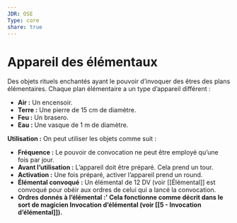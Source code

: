 ```yaml
---
JDR: OSE
Type: core
share: true
---
```

# Appareil des élémentaux

Des objets rituels enchantés ayant le pouvoir d’invoquer des êtres des plans élémentaires. Chaque plan élémentaire a un type d’appareil différent :

- **Air :** Un encensoir.
- **Terre :** Une pierre de 15 cm de diamètre.
- **Feu :** Un brasero.
- **Eau :** Une vasque de 1 m de diamètre.

  
**Utilisation :** On peut utiliser les objets comme suit :

- **Fréquence :** Le pouvoir de convocation ne peut être employé qu’une fois par jour.
- **Avant l’utilisation :** L’appareil doit être préparé. Cela prend un tour.
- **Activation :** Une fois préparé, activer l’appareil prend un round.
- **Élémental convoqué :** Un élémental de 12 DV (voir [[Élémental]] est convoqué pour obéir aux ordres de celui qui a lancé la convocation.
- **Ordres donnés à l’élémental :' Cela fonctionne comme décrit dans le sort de magicien Invocation d’élémental (voir [[5 - Invocation d’élémental]]).**
